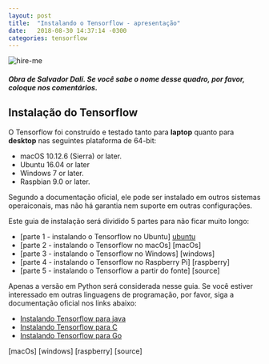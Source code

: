 ```yaml
---
layout: post
title:  "Instalando o Tensorflow - apresentação"
date:   2018-08-30 14:37:14 -0300
categories: tensorflow
---
```

![hire-me]({{"/assests/img/posts/salvadordali.jpg"}})
##### Obra de Salvador Dalí. Se você sabe o nome desse quadro, por favor, coloque nos comentários.

## Instalação do Tensorflow

O Tensorflow foi construído e testado tanto para **laptop** quanto para **desktop** nas seguintes plataforma de 64-bit:

* macOS 10.12.6 (Sierra) or later.
* Ubuntu 16.04 or later
* Windows 7 or later.
* Raspbian 9.0 or later.

Segundo a documentação oficial, ele pode ser instalado em outros sistemas operaiconais, mas não há garantia nem suporte em outras configurações.

Este guia de instalação será dividido 5 partes para não ficar muito longo:

* [parte 1 - instalando o Tensorflow no Ubuntu] [ubuntu]
* [parte 2 - instalando o Tensorflow no macOs] [macOs]
* [parte 3 - instalando o Tensorflow no Windows] [windows]
* [parte 4 - instalando o Tensorflow no Raspberry Pi] [raspberry]
* [parte 5 - instalando o Tensorflow a partir do fonte] [source]

Apenas a versão em Python será considerada nesse guia. Se você estiver interessado em outras linguagens de programação, por favor, siga a documentação oficial nos links abaixo:

* [Instalando Tensorflow para java][java]
* [Instalando Tensorflow para C][c]
* [Instalando Tensorflow para Go][Go]


[ubuntu]: https://wesinalves.github.io/tensorflow/2018/08/30/instalacao-ubuntu.html
[macOs]
[windows]
[raspberry]
[source]

[java]: https://www.tensorflow.org/install/install_java
[c]: https://www.tensorflow.org/install/install_c
[Go]: https://www.tensorflow.org/install/install_go



